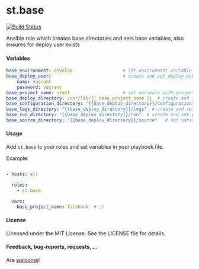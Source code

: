 st.base
=======

[![Build Status](https://travis-ci.org/Stouts/st.base.png)](https://travis-ci.org/Stouts/st.base)

Ansible role which creates base directories and sets base variables, also ensures for deploy user exists

#### Variables

```yaml
base_environment: develop                   # set environment variable
base_deploy_user:                           # create and set deploy user
    name: vagrant
    password: vagrant
base_project_name: stout                    # set varibale with project name
base_deploy_directory: /usr/lib/{{ base_project_name }}  # create and set project deployment directory
base_configuration_directory: "{{base_deploy_directory}}/configuration"  # create and set project configuration directory
base_logs_directory: "{{base_deploy_directory}}/logs"  # create and set project logs directory
base_run_directory: "{{base_deploy_directory}}/run"  # create and set project run directory
base_source_directory: "{{base_deploy_directory}}/source"   # set variable with source directory
```

#### Usage

Add `st.base` to your roles and set variables in your playbook file.

Example:

```yaml

- hosts: all

  roles:
    - st.base

  vars:
    base_project_name: facebook  # ;)

```

#### License

Licensed under the MIT License. See the LICENSE file for details.

#### Feedback, bug-reports, requests, ...

Are [welcome](https://github.com/Stouts/st.base/issues)!
